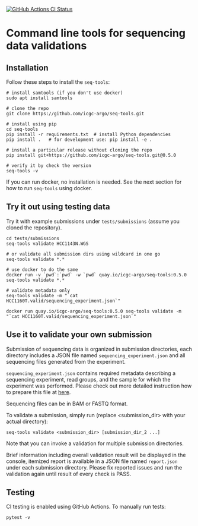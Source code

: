 [![GitHub Actions CI Status](https://github.com/icgc-argo/seq-tools/workflows/CI%20tests/badge.svg)](https://github.com/icgc-argo/seq-tools/actions)

# Command line tools for sequencing data validations

## Installation

Follow these steps to install the `seq-tools`:
```
# install samtools (if you don't use docker)
sudo apt install samtools

# clone the repo
git clone https://github.com/icgc-argo/seq-tools.git

# install using pip
cd seq-tools
pip install -r requirements.txt  # install Python dependencies
pip install .   # for development use: pip install -e .

# install a particular release without cloning the repo
pip install git+https://github.com/icgc-argo/seq-tools.git@0.5.0

# verify it by check the version
seq-tools -v
```
If you can run docker, no installation is needed. See the next section for how to run `seq-tools` using docker.

## Try it out using testing data

Try it with example submissions under `tests/submissions` (assume you cloned the repository).
```
cd tests/submissions
seq-tools validate HCC1143N.WGS

# or validate all submission dirs using wildcard in one go
seq-tools validate *.*

# use docker to do the same
docker run -v `pwd`:`pwd` -w `pwd` quay.io/icgc-argo/seq-tools:0.5.0 seq-tools validate *.*

# validate metadata only
seq-tools validate -m "`cat HCC1160T.valid/sequencing_experiment.json`"

docker run quay.io/icgc-argo/seq-tools:0.5.0 seq-tools validate -m "`cat HCC1160T.valid/sequencing_experiment.json`"
```

## Use it to validate your own submission

Submission of sequencing data is organized in submission directories, each directory includes
a JSON file named `sequencing_experiment.json` and all sequencing files generated from the experiment.

`sequencing_experiment.json` contains required metadata describing a sequencing experiment, read groups, and
the sample for which the experiment was performed. Please check out more detailed instruction how to prepare this
file at [here](https://docs.icgc-argo.org/docs/submission/submitting-molecular-data#understanding-the-song-metadata-fields).

Sequencing files can be in BAM or FASTQ format.

To validate a submission, simply run (replace <submission_dir> with your actual directory):
```
seq-tools validate <submission_dir> [submission_dir_2 ...]
```

Note that you can invoke a validation for multiple submission directories.

Brief information including overall validation result will be displayed in the console, itemized report is
available in a JSON file named `report.json` under each submission directory. Please fix reported issues and
run the validation again until result of every check is PASS.


## Testing

CI testing is enabled using GitHub Actions. To manually run tests:
```
pytest -v
```
